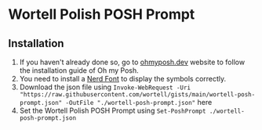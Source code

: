 # Wortell Polish POSH Prompt

## Installation 

 1. If you haven't already done so, go to [ohmyposh.dev](https://ohmyposh.dev/docs/installation) website to follow the installation guide of Oh my Posh.
 2. You need to install a [Nerd Font](https://www.nerdfonts.com/) to display the symbols correctly.
 3. Download the json file using `Invoke-WebRequest -Uri "https://raw.githubusercontent.com/wortell/gists/main/wortell-posh-prompt.json" -OutFile "./wortell-posh-prompt.json"` here 
 4. Set the Wortell Polish POSH Prompt using `Set-PoshPrompt ./wortell-posh-prompt.json`
